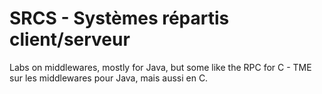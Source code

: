 # SRCS - Systèmes répartis client/serveur
Labs on middlewares, mostly for Java, but some like the RPC for C - TME sur les middlewares pour Java, mais aussi en C.

